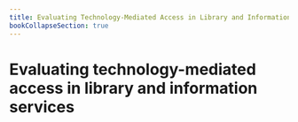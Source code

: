 ```yaml
---
title: Evaluating Technology-Mediated Access in Library and Information Services
bookCollapseSection: true
---
```


# Evaluating technology-mediated access in library and information services
